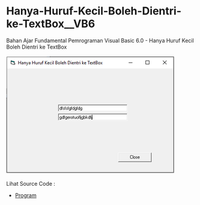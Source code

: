 # Hanya-Huruf-Kecil-Boleh-Dientri-ke-TextBox__VB6
Bahan Ajar Fundamental Pemrograman Visual Basic 6.0 - Hanya Huruf Kecil Boleh Dientri ke TextBox<br><br>
<img src="https://github.com/RizkyKhapidsyah/Hanya-Huruf-Kecil-Boleh-Dientri-ke-TextBox__VB6/blob/main/result/001.PNG"><br><br>
Lihat Source Code : <br>
- <a href="https://github.com/RizkyKhapidsyah/Hanya-Huruf-Kecil-Boleh-Dientri-ke-TextBox__VB6/blob/main/Form1.frm">Program</a>

